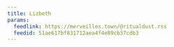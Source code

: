 ```yaml
---
title: Lizbeth
params:
  feedlink: https://merveilles.town/@ritualdust.rss
  feedid: 51ae617bf831712aea4f4e89cb37cdb3
---
```

